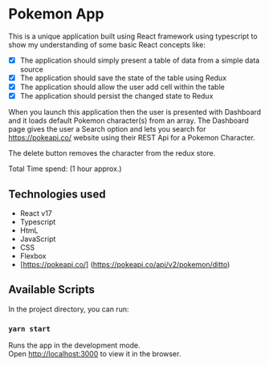 # Pokemon App 

This is a unique application built using React framework using typescript to show my understanding of some basic React concepts like:

- [x] The application should simply present a table of data from a simple data source
- [x] The application should save the state of the table using Redux
- [x] The application should allow the user add cell within the table
- [x] The application should persist the changed state to Redux

When you launch this application then the user is presented with Dashboard and it loads default Pokemon character(s) from an array. 
The Dashboard page gives the user a Search option and lets you search for https://pokeapi.co/ website using their REST Api for a Pokemon Character. 

The delete button removes the character from the redux store. 


Total Time spend: (1 hour approx.)

## Technologies used

- React v17
- Typescript
- HtmL
- JavaScript
- CSS
- Flexbox
- [https://pokeapi.co/] (https://pokeapi.co/api/v2/pokemon/ditto)

## Available Scripts

In the project directory, you can run:

### `yarn start`

Runs the app in the development mode.\
Open [http://localhost:3000](http://localhost:3000) to view it in the browser.

